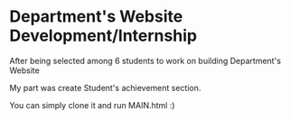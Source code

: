 # Department's Website Development/Internship

After being selected among 6 students to work on building Department's Website

My part was create Student's achievement section.

You can simply clone it and run MAIN.html :)
